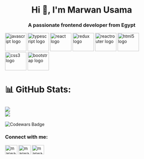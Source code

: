 <h1 align="center">Hi 👋, I'm Marwan Usama</h1>
<h3 align="center">A passionate frontend developer from Egypt</h3>
<div style:"display: flex; gap: 3px;">
  <img src="https://cdn.jsdelivr.net/gh/devicons/devicon/icons/javascript/javascript-original.svg" height="60" width="70" alt="javascript logo" />
  <img src="https://cdn.jsdelivr.net/gh/devicons/devicon/icons/typescript/typescript-original.svg" height="60" width="70" alt="typescript logo" />
  <img src="https://cdn.jsdelivr.net/gh/devicons/devicon/icons/react/react-original.svg" height="60" width="70" alt="react logo" />
  <img src="https://cdn.jsdelivr.net/gh/devicons/devicon/icons/redux/redux-original.svg" height="60" width="70" alt="redux logo" />
  <img src="https://cdn.jsdelivr.net/gh/devicons/devicon/icons/reactrouter/reactrouter-original.svg" height="60" width="70" alt="reactrouter logo" />
  <img src="https://cdn.jsdelivr.net/gh/devicons/devicon/icons/html5/html5-original.svg" height="60" width="70" alt="html5 logo" />
  <img src="https://cdn.jsdelivr.net/gh/devicons/devicon/icons/css3/css3-original.svg" height="60" width="70" alt="css3 logo" />
  <img src="https://cdn.jsdelivr.net/gh/devicons/devicon/icons/bootstrap/bootstrap-original.svg" height="60" width="70" alt="bootstrap logo" />
  </div>

# 📊 GitHub Stats:
![](https://github-readme-streak-stats.herokuapp.com/?user=marwanusa&theme=dark&hide_border=false)<br/>
![](https://github-readme-stats.vercel.app/api/top-langs/?username=marwanusa&theme=dark&hide_border=false&include_all_commits=false&count_private=false&layout=compact)
---
![Codewars Badge](https://www.codewars.com/users/marwanusa/badges/large)

<h3 align="left">Connect with me:</h3>
<p align="left">
<a href="https://codepen.io/marwan-usama" target="blank"><img align="center" src="https://raw.githubusercontent.com/rahuldkjain/github-profile-readme-generator/master/src/images/icons/Social/codepen.svg" alt="marwan-usama" height="30" width="40" /></a>
<a href="https://www.linkedin.com/in/marwan-usama-a393b42a3/" target="blank"><img align="center" src="https://raw.githubusercontent.com/rahuldkjain/github-profile-readme-generator/master/src/images/icons/Social/linked-in-alt.svg" alt="marwan-usama" height="30" width="40" /></a>
  <a href="https://www.codewars.com/users/marwanusa" target="_blank">
    <img align="center" src="https://www.svgrepo.com/show/305890/codewars.svg" alt="marwanusa" height="30" width="40" />
  </a>
</p>
